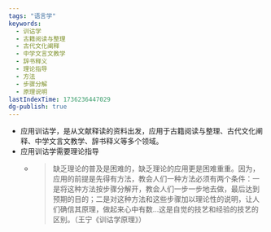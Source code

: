 ```yaml
---
tags: "语言学"
keywords:
  - 训诂学
  - 古籍阅读与整理
  - 古代文化阐释
  - 中学文言文教学
  - 辞书释义
  - 理论指导
  - 方法
  - 步骤分解
  - 原理说明
lastIndexTime: 1736236447029
dg-publish: true
---
```

- 应用训诂学，是从文献释读的资料出发，应用于古籍阅读与整理、古代文化阐释、中学文言文教学、辞书释义等多个领域。​
- 应用训诂学需要理论指导
	- > 缺乏理论的普及是困难的，缺乏理论的应用更是困难重重。因为，应用的前提是先得有方法，教会人们一种方法必须有两个条件：一是将这种方法按步骤分解开，教会人们一步一步地去做，最后达到预期的目的；二是对这种方法和这些步骤加以理论性的说明，让人们确信其原理，做起来心中有数…这是自觉的技艺和经验的技艺的区别。（王宁《训诂学原理》）​